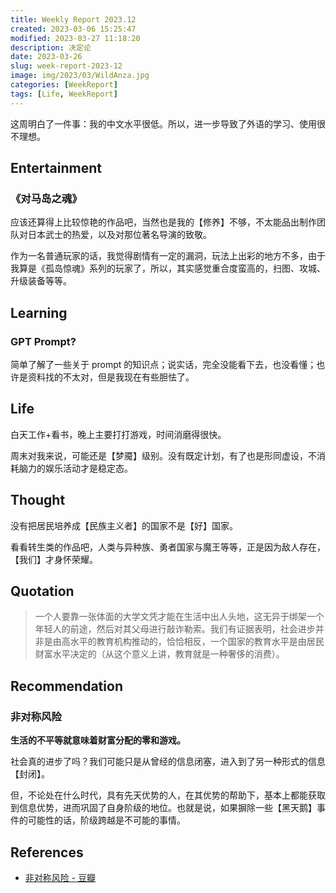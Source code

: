 ```yaml
---
title: Weekly Report 2023.12
created: 2023-03-06 15:25:47
modified: 2023-03-27 11:18:20
description: 决定论
date: 2023-03-26
slug: week-report-2023-12
image: img/2023/03/WildAnza.jpg
categories: [WeekReport]
tags: [Life, WeekReport]
---
```


这周明白了一件事：我的中文水平很低。所以，进一步导致了外语的学习、使用很不理想。

## Entertainment

### 《对马岛之魂》

应该还算得上比较惊艳的作品吧，当然也是我的【修养】不够，不太能品出制作团队对日本武士的热爱，以及对那位著名导演的致敬。

作为一名普通玩家的话，我觉得剧情有一定的漏洞，玩法上出彩的地方不多，由于我算是《孤岛惊魂》系列的玩家了，所以，其实感觉重合度蛮高的，扫图、攻城、升级装备等等。

## Learning

### GPT Prompt?

简单了解了一些关于 prompt 的知识点；说实话，完全没能看下去，也没看懂；也许是资料找的不太对，但是我现在有些胆怯了。

## Life

白天工作+看书，晚上主要打打游戏，时间消磨得很快。

周末对我来说，可能还是【梦魇】级别。没有既定计划，有了也是形同虚设，不消耗脑力的娱乐活动才是稳定态。

## Thought

没有把居民培养成【民族主义者】的国家不是【好】国家。

看看转生类的作品吧，人类与异种族、勇者国家与魔王等等，正是因为敌人存在，【我们】才身怀荣耀。

## Quotation

> 一个人要靠一张体面的大学文凭才能在生活中出人头地，这无异于绑架一个年轻人的前途，然后对其父母进行敲诈勒索。我们有证据表明，社会进步并非是由高水平的教育机构推动的，恰恰相反，一个国家的教育水平是由居民财富水平决定的（从这个意义上讲，教育就是一种奢侈的消费）。

## Recommendation

### 非对称风险

**生活的不平等就意味着财富分配的零和游戏。**

社会真的进步了吗？我们可能只是从曾经的信息闭塞，进入到了另一种形式的信息【封闭】。

但，不论处在什么时代，具有先天优势的人，在其优势的帮助下，基本上都能获取到信息优势，进而巩固了自身阶级的地位。也就是说，如果摒除一些【黑天鹅】事件的可能性的话，阶级跨越是不可能的事情。

## References

- [非对称风险 - 豆瓣](https://book.douban.com/subject/30417612/)
